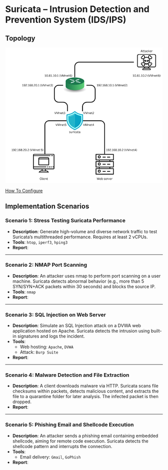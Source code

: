 # Suricata – Intrusion Detection and Prevention System (IDS/IPS)

## Topology
![](Topology/topology.png)

[How To Configure](Topology/README.md)
## Implementation Scenarios

### Scenario 1: Stress Testing Suricata Performance
- **Description**: Generate high-volume and diverse network traffic to test Suricata’s multithreaded performance. Requires at least 2 vCPUs.
- **Tools**: `htop`, `iperf3`, `hping3`
- **Report**:
---

### Scenario 2: NMAP Port Scanning
- **Description**: An attacker uses nmap to perform port scanning on a user machine. Suricata detects abnormal behavior (e.g., more than 5 SYN/SYN+ACK packets within 30 seconds) and blocks the source IP.
- **Tools**: `nmap`
- **Report**:
---

### Scenario 3: SQL Injection on Web Server
- **Description**: Simulate an SQL Injection attack on a DVWA web application hosted on Apache. Suricata detects the intrusion using built-in signatures and logs the incident.
- **Tools**:
  - Web hosting: `Apache`, `DVWA`
  - Attack: `Burp Suite`
- **Report**:
---

### Scenario 4: Malware Detection and File Extraction
- **Description**: A client downloads malware via HTTP. Suricata scans file checksums within packets, detects malicious content, and extracts the file to a quarantine folder for later analysis. The infected packet is then dropped.
- **Report**:
---

### Scenario 5: Phishing Email and Shellcode Execution
- **Description**: An attacker sends a phishing email containing embedded shellcode, aiming for remote code execution. Suricata detects the shellcode pattern and interrupts the connection.
- **Tools**:
  - Email delivery: `Gmail`, `GoPhish`
- **Report**: